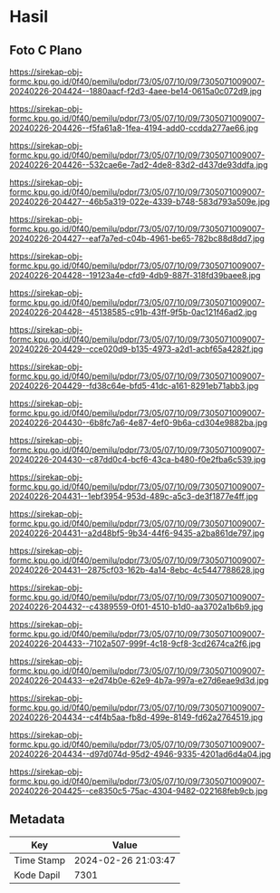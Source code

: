 # Hasil

## Foto C Plano

https://sirekap-obj-formc.kpu.go.id/0f40/pemilu/pdpr/73/05/07/10/09/7305071009007-20240226-204424--1880aacf-f2d3-4aee-be14-0615a0c072d9.jpg

https://sirekap-obj-formc.kpu.go.id/0f40/pemilu/pdpr/73/05/07/10/09/7305071009007-20240226-204426--f5fa61a8-1fea-4194-add0-ccdda277ae66.jpg

https://sirekap-obj-formc.kpu.go.id/0f40/pemilu/pdpr/73/05/07/10/09/7305071009007-20240226-204426--532cae6e-7ad2-4de8-83d2-d437de93ddfa.jpg

https://sirekap-obj-formc.kpu.go.id/0f40/pemilu/pdpr/73/05/07/10/09/7305071009007-20240226-204427--46b5a319-022e-4339-b748-583d793a509e.jpg

https://sirekap-obj-formc.kpu.go.id/0f40/pemilu/pdpr/73/05/07/10/09/7305071009007-20240226-204427--eaf7a7ed-c04b-4961-be65-782bc88d8dd7.jpg

https://sirekap-obj-formc.kpu.go.id/0f40/pemilu/pdpr/73/05/07/10/09/7305071009007-20240226-204428--19123a4e-cfd9-4db9-887f-318fd39baee8.jpg

https://sirekap-obj-formc.kpu.go.id/0f40/pemilu/pdpr/73/05/07/10/09/7305071009007-20240226-204428--45138585-c91b-43ff-9f5b-0ac121f46ad2.jpg

https://sirekap-obj-formc.kpu.go.id/0f40/pemilu/pdpr/73/05/07/10/09/7305071009007-20240226-204429--cce020d9-b135-4973-a2d1-acbf65a4282f.jpg

https://sirekap-obj-formc.kpu.go.id/0f40/pemilu/pdpr/73/05/07/10/09/7305071009007-20240226-204429--fd38c64e-bfd5-41dc-a161-8291eb71abb3.jpg

https://sirekap-obj-formc.kpu.go.id/0f40/pemilu/pdpr/73/05/07/10/09/7305071009007-20240226-204430--6b8fc7a6-4e87-4ef0-9b6a-cd304e9882ba.jpg

https://sirekap-obj-formc.kpu.go.id/0f40/pemilu/pdpr/73/05/07/10/09/7305071009007-20240226-204430--c87dd0c4-bcf6-43ca-b480-f0e2fba6c539.jpg

https://sirekap-obj-formc.kpu.go.id/0f40/pemilu/pdpr/73/05/07/10/09/7305071009007-20240226-204431--1ebf3954-953d-489c-a5c3-de3f1877e4ff.jpg

https://sirekap-obj-formc.kpu.go.id/0f40/pemilu/pdpr/73/05/07/10/09/7305071009007-20240226-204431--a2d48bf5-9b34-44f6-9435-a2ba861de797.jpg

https://sirekap-obj-formc.kpu.go.id/0f40/pemilu/pdpr/73/05/07/10/09/7305071009007-20240226-204431--2875cf03-162b-4a14-8ebc-4c5447788628.jpg

https://sirekap-obj-formc.kpu.go.id/0f40/pemilu/pdpr/73/05/07/10/09/7305071009007-20240226-204432--c4389559-0f01-4510-b1d0-aa3702a1b6b9.jpg

https://sirekap-obj-formc.kpu.go.id/0f40/pemilu/pdpr/73/05/07/10/09/7305071009007-20240226-204433--7102a507-999f-4c18-9cf8-3cd2674ca2f6.jpg

https://sirekap-obj-formc.kpu.go.id/0f40/pemilu/pdpr/73/05/07/10/09/7305071009007-20240226-204433--e2d74b0e-62e9-4b7a-997a-e27d6eae9d3d.jpg

https://sirekap-obj-formc.kpu.go.id/0f40/pemilu/pdpr/73/05/07/10/09/7305071009007-20240226-204434--c4f4b5aa-fb8d-499e-8149-fd62a2764519.jpg

https://sirekap-obj-formc.kpu.go.id/0f40/pemilu/pdpr/73/05/07/10/09/7305071009007-20240226-204434--d97d074d-95d2-4946-9335-4201ad6d4a04.jpg

https://sirekap-obj-formc.kpu.go.id/0f40/pemilu/pdpr/73/05/07/10/09/7305071009007-20240226-204425--ce8350c5-75ac-4304-9482-022168feb9cb.jpg


## Metadata

| Key        | Value               |
| ---------- | ------------------- |
| Time Stamp | 2024-02-26 21:03:47 |
| Kode Dapil | 7301                |



